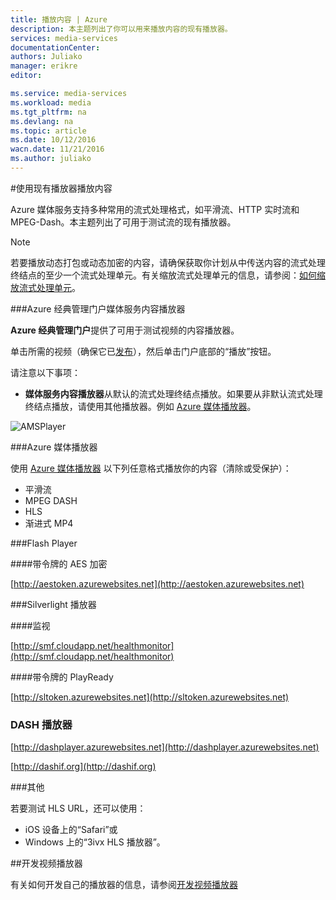 ```yaml
---
title: 播放内容 | Azure
description: 本主题列出了你可以用来播放内容的现有播放器。
services: media-services
documentationCenter: 
authors: Juliako
manager: erikre
editor: 

ms.service: media-services
ms.workload: media
ms.tgt_pltfrm: na
ms.devlang: na
ms.topic: article
ms.date: 10/12/2016
wacn.date: 11/21/2016
ms.author: juliako
---
```


#使用现有播放器播放内容

Azure 媒体服务支持多种常用的流式处理格式，如平滑流、HTTP 实时流和 MPEG-Dash。本主题列出了可用于测试流的现有播放器。

>[!NOTE]
>若要播放动态打包或动态加密的内容，请确保获取你计划从中传送内容的流式处理终结点的至少一个流式处理单元。有关缩放流式处理单元的信息，请参阅：[如何缩放流式处理单元](./media-services-manage-origins.md#scale_streaming_endpoints)。

###Azure 经典管理门户媒体服务内容播放器

**Azure 经典管理门户**提供了可用于测试视频的内容播放器。

单击所需的视频（确保它已[发布](./media-services-manage-content.md#publish)），然后单击门户底部的“播放”按钮。

请注意以下事项：

- **媒体服务内容播放器**从默认的流式处理终结点播放。如果要从非默认流式处理终结点播放，请使用其他播放器。例如 [Azure 媒体播放器](http://amsplayer.azurewebsites.net/azuremediaplayer.html)。

![AMSPlayer][AMSPlayer]

###Azure 媒体播放器

使用 [Azure 媒体播放器](http://amsplayer.azurewebsites.net/azuremediaplayer.html) 以下列任意格式播放你的内容（清除或受保护）：

- 平滑流
- MPEG DASH
- HLS
- 渐进式 MP4

###Flash Player

####带令牌的 AES 加密

[http://aestoken.azurewebsites.net](http://aestoken.azurewebsites.net)

###Silverlight 播放器

####监视

[http://smf.cloudapp.net/healthmonitor](http://smf.cloudapp.net/healthmonitor)

####带令牌的 PlayReady

[http://sltoken.azurewebsites.net](http://sltoken.azurewebsites.net)

### DASH 播放器

[http://dashplayer.azurewebsites.net](http://dashplayer.azurewebsites.net)

[http://dashif.org](http://dashif.org)

###其他

若要测试 HLS URL，还可以使用：

- iOS 设备上的“Safari”或
- Windows 上的“3ivx HLS 播放器”。

##开发视频播放器

有关如何开发自己的播放器的信息，请参阅[开发视频播放器](./media-services-develop-video-players.md)

[AMSPlayer]: ./media/media-services-playback-content-with-existing-players/media-services-portal-player.png

<!---HONumber=Mooncake_1114_2016-->